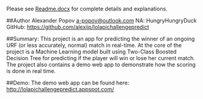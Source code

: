Please see [Readme.docx](/Readme.docx) for complete details and explanations.

##Author
Alexander Popov
a-popov@outlook.com
NA: HungryHungryDuck
GitHub: https://github.com/alexiip/lolapichallengepredict

##Summary:
This project is an app for predicting the winner of an ongoing URF (or less accurately, normal) match in real-time.
At the core of the project is a Machine Learning model built using Two-Class Boosted Decision Tree for predicting if the player will win or lose her current match. The project also contains a demo web app to demonstrate how the scoring is done in real time.

##Demo:
The demo web app can be found here: http://lolapichallengepredict.appspot.com/
